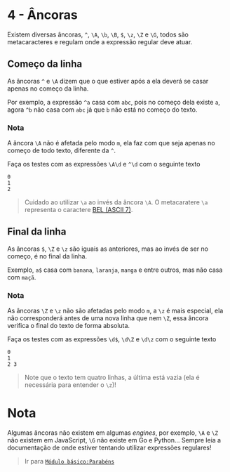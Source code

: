 # 4 - Âncoras

Existem diversas âncoras, `^`, `\A`, `\b`, `\B`, `$`, `\z`, `\Z` e `\G`, todos são metacaracteres e regulam onde a expressão regular deve atuar.

## Começo da linha
As âncoras `^` e `\A` dizem que o que estiver após a ela deverá se casar apenas no começo da linha.

Por exemplo, a expressão `^a` casa com `abc`, pois no começo dela existe `a`, agora `^b` não casa com `abc` já que `b` não está no começo do texto.

### Nota
A âncora `\A` não é afetada pelo modo `m`, ela faz com que seja apenas no começo de todo texto, diferente da `^`.

Faça os testes com as expressões `\A\d` e `^\d` com o seguinte texto
```
0
1
2
```

> Cuidado ao utilizar `\a` ao invés da âncora `\A`. O metacaratere `\a` representa o caractere [BEL (ASCII 7)](https://en.wikipedia.org/wiki/Bell_character).


## Final da linha
As âncoras `$`, `\Z` e `\z` são iguais as anteriores, mas ao invés de ser no começo, é no final da linha.

Exemplo, `a$` casa com `banana`, `laranja`, `manga` e entre outros, mas não casa com `maçã`.

### Nota
As âncoras `\Z` e `\z` não são afetadas pelo modo `m`, a `\z` é mais especial, ela não corresponderá antes de uma nova linha que nem `\Z`, essa âncora verifica o final do texto de forma absoluta.

Faça os testes com as expressões `\d$`, `\d\Z` e `\d\z` com o seguinte texto
```
0
1
2 3

```
> Note que o texto tem quatro linhas, a última está vazia (ela é necessária para entender o `\z`)!


# Nota
Algumas âncoras não existem em algumas *engines*, por exemplo, `\A` e `\Z` não existem em JavaScript, `\G` não existe em Go e Python... Sempre leia a documentação de onde estiver tentando utilizar expressões regulares!


> Ir para [`Módulo básico:Parabéns`](congratulations.md)
